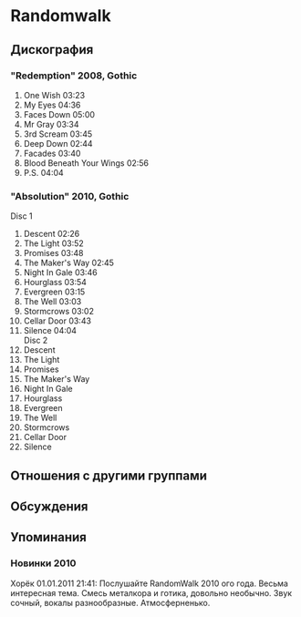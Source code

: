 # Randomwalk



## Дискография

### "Redemption" 2008, Gothic

1. One Wish 03:23
2. My Eyes 04:36
3. Faces Down 05:00
4. Mr Gray 03:34
5. 3rd Scream 03:45
6. Deep Down 02:44
7. Facades 03:40
8. Blood Beneath Your Wings 02:56
9. P.S. 04:04 

### "Absolution" 2010, Gothic

Disc 1 
1. Descent 02:26  
2. The Light 03:52  
3. Promises 03:48  
4. The Maker's Way 02:45  
5. Night In Gale 03:46  
6. Hourglass 03:54  
7. Evergreen 03:15  
8. The Well 03:03  
9. Stormcrows 03:02  
10. Cellar Door 03:43  
11. Silence 04:04  
Disc 2 
1. Descent   
2. The Light   
3. Promises   
4. The Maker's Way   
5. Night In Gale   
6. Hourglass   
7. Evergreen   
8. The Well   
9. Stormcrows   
10. Cellar Door   
11. Silence 


## Отношения с другими группами


## Обсуждения


## Упоминания

### Новинки 2010

Хорёк 01.01.2011 21:41:
Послушайте RandomWalk 2010 ого года. Весьма интересная тема. Смесь металкора и готика, довольно необычно. Звук сочный, вокалы разнообразные. Атмосферненько.

